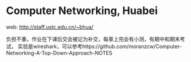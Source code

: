 # Computer Networking, Huabei
web: http://staff.ustc.edu.cn/~bhua/

负担不重，作业在下课后交会被记为补交，每章上完会有小测，有期中和期末考试，
实验是wireshark，可以参考https://github.com/moranzcw/Computer-Networking-A-Top-Down-Approach-NOTES
